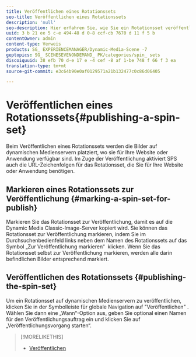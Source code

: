 ```yaml
---
title: Veröffentlichen eines Rotationssets
seo-title: Veröffentlichen eines Rotationssets
description: 'null'
seo-description: Hier erfahren Sie, wie Sie ein Rotationsset veröffentlichen.
uuid: 3 b 21 ee 5 c-e 494-48 d 0-8 ccf-cb 7670 d 11 f 5 b
contentOwner: admin
content-type: Verweis
products: SG_ EXPERIENCEMANAGER/Dynamic-Media-Scene -7
geptopics: SG_ SCENESEVENONDEMAND_ PK/categories/spin_ sets
discoiquuid: 38 efb 70 d-e 17 e -4 cef -8 af 1-be 748 f 66 f 3 ea
translation-type: tm+mt
source-git-commit: e3c64b90e0af0129571a21b132477c0c86d06405

---
```



# Veröffentlichen eines Rotationssets{#publishing-a-spin-set}

Beim Veröffentlichen eines Rotationssets werden die Bilder auf dynamischen Medienservern platziert, wo sie für Ihre Website oder Anwendung verfügbar sind. Im Zuge der Veröffentlichung aktiviert SPS auch die URL-Zeichenfolgen für das Rotationsset, die Sie für Ihre Website oder Anwendung benötigen.

## Markieren eines Rotationssets zur Veröffentlichung {#marking-a-spin-set-for-publish}

Markieren Sie das Rotationsset zur Veröffentlichung, damit es auf die Dynamic Media Classic-Image-Server kopiert wird. Sie können das Rotationsset zur Veröffentlichung markieren, indem Sie im Durchsuchenbedienfeld links neben dem Namen des Rotationssets auf das Symbol „Zur Veröffentlichung markieren“  klicken. Wenn Sie das Rotationsset selbst zur Veröffentlichung markieren, werden alle darin befindlichen Bilder entsprechend markiert.

## Veröffentlichen des Rotationssets {#publishing-the-spin-set}

Um ein Rotationsset auf dynamischen Medienservern zu veröffentlichen, klicken Sie in der Symbolleiste für globale Navigation auf "Veröffentlichen" . Wählen Sie dann eine „Wann“-Option aus, geben Sie optional einen Namen für den Veröffentlichungsauftrag ein und klicken Sie auf „Veröffentlichungsvorgang starten“.

>[!MORELIKETHIS]
>
>* [Veröffentlichen](publishing-files.md#publishing_files)

